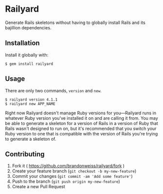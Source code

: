 # Railyard

Generate Rails skeletons without having to globally install Rails and its bajillion dependencies.

## Installation

Install it globally with:

    $ gem install railyard

## Usage

There are only two commands, `version` and `new`.

    $ railyard version 4.1.1
    $ railyard new APP_NAME

Right now Railyard doesn't manage Ruby versions for you—Railyard runs in whatever Ruby version you've installed it on and are calling it from. You may be able to generate a skeleton for a version of Rails in a version of Ruby that Rails wasn't designed to run on, but it's recommended that you switch your Ruby version to one that is compatible with the version of Rails you're trying to generate a skeleton of.

## Contributing

1. Fork it ( https://github.com/brandonweiss/railyard/fork )
2. Create your feature branch (`git checkout -b my-new-feature`)
3. Commit your changes (`git commit -am 'Add some feature'`)
4. Push to the branch (`git push origin my-new-feature`)
5. Create a new Pull Request
